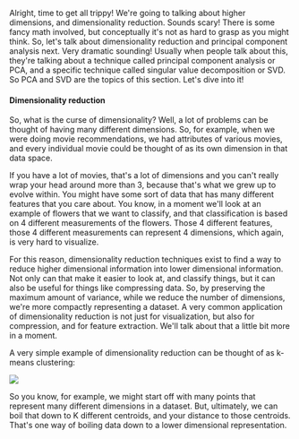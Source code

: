 Alright, time to get all trippy! We're going to talking about higher dimensions, and dimensionality reduction. Sounds scary! There is some fancy math involved, but conceptually it's not as hard to grasp as you might think. So, let's talk about dimensionality reduction and principal component analysis next. Very dramatic sounding! Usually when people talk about this, they're talking about a technique called principal component analysis or PCA, and a specific technique called singular value decomposition or SVD. So PCA and SVD are the topics of this section. Let's dive into it!

#### Dimensionality reduction
So, what is the curse of dimensionality? Well, a lot of problems can be thought of having many different dimensions. So, for example, when we were doing movie recommendations, we had attributes of various movies, and every individual movie could be thought of as its own dimension in that data space.

If you have a lot of movies, that's a lot of dimensions and you can't really wrap your head around more than 3, because that's what we grew up to evolve within. You might have some sort of data that has many different features that you care about. You know, in a moment we'll look at an example of flowers that we want to classify, and that classification is based on 4 different measurements of the flowers. Those 4 different features, those 4 different measurements can represent 4 dimensions, which again, is very hard to visualize.

For this reason, dimensionality reduction techniques exist to find a way to reduce higher dimensional information into lower dimensional information. Not only can that make it easier to look at, and classify things, but it can also be useful for things like compressing data. So, by preserving the maximum amount of variance, while we reduce the number of dimensions, we're more compactly representing a dataset. A very common application of dimensionality reduction is not just for visualization, but also for compression, and for feature extraction. We'll talk about that a little bit more in a moment.

A very simple example of dimensionality reduction can be thought of as k-means clustering:

![](https://github.com/fenago/katacoda-scenarios/raw/master/datascience-machine-learning/datascience-machine-learning-chapter-07/steps/11/1.png)

So you know, for example, we might start off with many points that represent many different dimensions in a dataset. But, ultimately, we can boil that down to K different centroids, and your distance to those centroids. That's one way of boiling data down to a lower dimensional representation.

